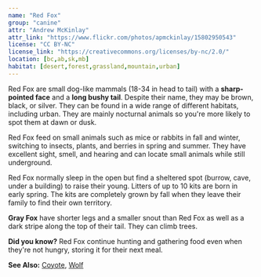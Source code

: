 ```yaml
---
name: "Red Fox"
group: "canine"
attr: "Andrew McKinlay"
attr_link: "https://www.flickr.com/photos/apmckinlay/15802950543"
license: "CC BY-NC"
license_link: "https://creativecommons.org/licenses/by-nc/2.0/"
location: [bc,ab,sk,mb]
habitat: [desert,forest,grassland,mountain,urban]
---
```

Red Fox are small dog-like mammals (18-34 in head to tail) with a **sharp-pointed face** and a **long bushy tail**. Despite their name, they may be brown, black, or silver. They can be found in a wide range of different habitats, including urban. They are mainly nocturnal animals so you're more likely to spot them at dawn or dusk.

Red Fox feed on small animals such as mice or rabbits in fall and winter, switching to insects, plants, and berries in spring and summer. They have excellent sight, smell, and hearing and can locate small animals while still underground.

Red Fox normally sleep in the open but find a sheltered spot (burrow, cave, under a building) to raise their young. Litters of up to 10 kits are born in early spring. The kits are completely grown by fall when they leave their family to find their own territory.

**Gray Fox** have shorter legs and a smaller snout than Red Fox as well as a dark stripe along the top of their tail. They can climb trees.

**Did you know?** Red Fox continue hunting and gathering food even when they're not hungry, storing it for their next meal.

<!-- generated, do not edit -->
**See Also:**
[Coyote](/{{section}}/coyote),
[Wolf](/{{section}}/wolf)
